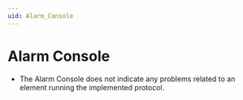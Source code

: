 ```yaml
---
uid: Alarm_Console
---
```


# Alarm Console

- The Alarm Console does not indicate any problems related to an element running the implemented protocol.

